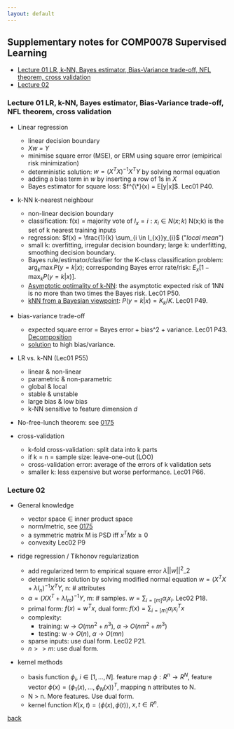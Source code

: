 ```yaml
---
layout: default
---
```

## Supplementary notes for COMP0078 Supervised Learning
- [Lecture 01 LR, k-NN, Bayes estimator, Bias-Variance trade-off, NFL theorem, cross validation](https://github.com/YHJYH/Yuheng-Jia/blob/main/subsec/0078.md#lecture-01-lr-k-nn-bayes-estimator-bias-variance-trade-off-nfl-theorem-cross-validation)
- [Lecture 02]()

### Lecture 01 LR, k-NN, Bayes estimator, Bias-Variance trade-off, NFL theorem, cross validation
- Linear regression
    - linear decision boundary 
    - *Xw = Y*
    - minimise square error (MSE), or ERM using square error (emipirical risk minimization)
    - deterministic solution: $w = (X^{T}X)^{-1}X^{T}Y$ by solving normal equation
    - adding a bias term in *w* by inserting a row of 1s in *X*
    - Bayes estimator for square loss: $f^{\*}(x) = E[y|x]$. Lec01 P40.

- k-NN k-nearest neighbour
    - non-linear decision boundary
    - classification: f(x) = majority vote of $I_{x} = {i: x_{i} \in N(x;k)}$ N(x;k) is the set of k nearest training inputs
    - regression: $f(x) = \frac{1}{k} \sum_{i \in I_{x}}y_{i}$ ("*local mean*")
    - small k: overfitting, irregular decision boundary; large k: underfitting, smoothing decision boundary.
    - Bayes rule/estimator/clasifier for the K-class classification problem: $\arg_{k}\max P(y=k|x)$; corresponding Bayes error rate/risk: $E_{x}[1-\max_{k}P(y=k|x)]$. 
    - [Asymptotic optimality of k-NN](https://www.cs.cmu.edu/~aarti/Class/10701/recitation/knn_asymp.pdf): the asymptotic expected risk of 1NN is no more than two times the Bayes risk. Lec01 P50.
    - [kNN from a Bayesian viewpoint](https://stats.stackexchange.com/a/157509): $P(y=k|x)=K_{k}/K$. Lec01 P49.

- bias-variance trade-off
    - expected square error = Bayes error + bias^2 + variance. Lec01 P43. [Decomposition](https://www.cs.cornell.edu/courses/cs4780/2018fa/lectures/lecturenote12.html)
    - [solution](https://www.cs.cornell.edu/courses/cs4780/2018fa/lectures/lecturenote12.html#:~:text=.-,Regime%201%20(High%20Variance),-In%20the%20first) to high bias/variance.

- LR vs. k-NN (Lec01 P55)
    - linear & non-linear
    - parametric & non-parametric
    - global & local
    - stable & unstable
    - large bias & low bias
    - k-NN sensitive to feature dimension *d*

- No-free-lunch theorem: see [0175](https://github.com/YHJYH/Yuheng-Jia/blob/main/subsec/0175.md)

- cross-validation
    - k-fold cross-validation: split data into k parts
    - if k = n = sample size: leave-one-out (LOO)
    - cross-validation error: average of the errors of k validation sets
    - smaller k: less expensive but worse performance. Lec01 P66.

### Lecture 02 
- General knowledge
    - vector space $\in$ inner product space
    - norm/metric, see [0175](https://github.com/YHJYH/Yuheng-Jia/blob/main/subsec/0175.md)
    - a symmetric matrix M is PSD iff $x^{T}Mx \geq 0$
    - convexity Lec02 P9

- ridge regression / Tikhonov regularization
    - add regularized term to empirical square error $\lambda ||w||^{2}\_{2}$ 
    - deterministic solution by solving modified normal equation $w = (X^{T}X + \lambda I_{n})^{-1} X^{T}Y$, n: # attributes
    - $\alpha = (XX^{T} + \lambda I_{m})^{-1}Y$, m: # samples. $w = \sum_{i=[m]} \alpha_{i}x_{i}$. Lec02 P18.
    - primal form: $f(x) = w^{T}x$, dual form: $f(x) = \sum_{i=[m]} \alpha_{i}x_{i}^{T}x$
    - complexity: 
        - training: w -> $O(mn^{2} + n^{3})$, $\alpha$ -> $O(nm^{2}+m^{3})$
        - testing: w -> $O(n)$, $\alpha$ -> $O(mn)$
    - sparse inputs: use dual form. Lec02 P21.
    - $n >> m$: use dual form.
- kernel methods
    - basis function $\phi_{i}$, $i \in [1,...,N]$. feature map $\phi: R^{n} \rightarrow R^{N}$, feature vector $\phi(x) = (\phi_{1}(x),...,\phi_{N}(x))^{T}$, mapping n attributes to N.
    - N > n. More features. Use dual form.
    - kernel function $K(x,t) = \langle \phi(x), \phi(t) \rangle$, $x, t \in R^{n}$.



[back](../)
